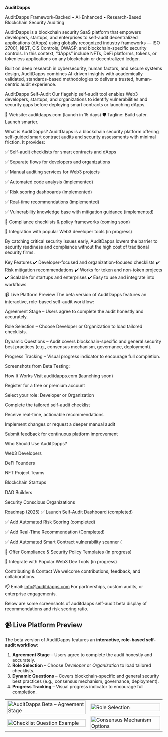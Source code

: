 
 **AuditDapps**
 
AuditDapps
Framework-Backed • AI-Enhanced • Research-Based Blockchain Security Auditing

AuditDapps is a blockchain security SaaS platform that empowers developers, startups, and enterprises to self-audit decentralized applications (dApps) using globally recognized industry frameworks — ISO 27001, NIST, CIS Controls, OWASP, and blockchain-specific security controls.
In this context, “dApps” include NFTs, DeFi platforms, tokens, or tokenless applications on any blockchain or decentralized ledger.

Built on deep research in cybersecurity, human factors, and secure systems design, AuditDapps combines AI-driven insights with academically validated, standards-based methodologies to deliver a trusted, human-centric audit experience.

AuditDapps Self-Audit
Our flagship self-audit tool enables Web3 developers, startups, and organizations to identify vulnerabilities and security gaps before deploying smart contracts or launching dApps.

🔗 Website: auditdapps.com (launch in 15 days)
🛡️ Tagline: Build safer. Launch smarter.

What is AuditDapps?
AuditDapps is a blockchain security platform offering self-guided smart contract audits and security assessments with minimal friction. It provides:

✅ Self-audit checklists for smart contracts and dApps

✅ Separate flows for developers and organizations

✅ Manual auditing services for Web3 projects

✅ Automated code analysis (implemented)

✅ Risk scoring dashboards (implemented)

✅ Real-time recommendations (implemented)

✅ Vulnerability knowledge base with mitigation guidance (implemented)

📑 Compliance checklists & policy frameworks (coming soon)

🧩 Integration with popular Web3 developer tools (in progress)

By catching critical security issues early, AuditDapps lowers the barrier to security readiness and compliance without the high cost of traditional security firms.

Key Features
✔️ Developer-focused and organization-focused checklists
✔️ Risk mitigation recommendations
✔️ Works for token and non-token projects
✔️ Scalable for startups and enterprises
✔️ Easy to use and integrate into workflows

📹 Live Platform Preview
The beta version of AuditDapps features an interactive, role-based self-audit workflow:

Agreement Stage – Users agree to complete the audit honestly and accurately.

Role Selection – Choose Developer or Organization to load tailored checklists.

Dynamic Questions – Audit covers blockchain-specific and general security best practices (e.g., consensus mechanism, governance, deployment).

Progress Tracking – Visual progress indicator to encourage full completion.

Screenshots from Beta Testing:




How It Works
Visit auditdapps.com (launching soon)

Register for a free or premium account

Select your role: Developer or Organization

Complete the tailored self-audit checklist

Receive real-time, actionable recommendations

Implement changes or request a deeper manual audit

Submit feedback for continuous platform improvement

Who Should Use AuditDapps?

Web3 Developers

DeFi Founders

NFT Project Teams

Blockchain Startups

DAO Builders

Security Conscious Organizations

Roadmap (2025)
✅ Launch Self-Audit Dashboard (completed)

✅ Add Automated Risk Scoring (completed)

✅ Add Real-Time Recommendation (Completed)

✅ Add Automated Smart Contract vulnerability scanner (



📑 Offer Compliance & Security Policy Templates (in progress)

🧩 Integrate with Popular Web3 Dev Tools (in progress)

Contributing & Contact
We welcome contributions, feedback, and collaborations.

📫 Email: info@auditdapps.com
For partnerships, custom audits, or enterprise engagements.


Below are some screenshots of auditdapps self-audit beta display of recommendations and risk scoring ratio.

## 📹 Live Platform Preview

The beta version of AuditDapps features an **interactive, role-based self-audit workflow**:

1. **Agreement Stage** – Users agree to complete the audit honestly and accurately.  
2. **Role Selection** – Choose *Developer* or *Organization* to load tailored checklists.  
3. **Dynamic Questions** – Covers blockchain-specific and general security best practices (e.g., consensus mechanism, governance, deployment).  
4. **Progress Tracking** – Visual progress indicator to encourage full completion.  

<table>
  <tr>
    <td><img src="auditdapps_frames/frame_0.jpg" alt="AuditDapps Beta – Agreement Stage" width="100%"/></td>
    <td><img src="auditdapps_frames/frame_60.jpg" alt="Role Selection" width="100%"/></td>
  </tr>
  <tr>
    <td><img src="auditdapps_frames/frame_180.jpg" alt="Checklist Question Example" width="100%"/></td>
    <td><img src="auditdapps_frames/frame_240.jpg" alt="Consensus Mechanism Options" width="100%"/></td>
  </tr>
</table>



